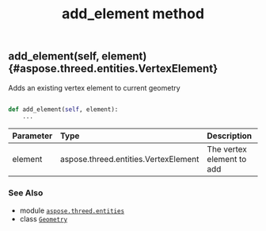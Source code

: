 ﻿---
title: add_element method
second_title: Aspose.3D for Python via .NET API References
description: 
type: docs
weight: 20
url: /python-net/aspose.threed.entities/geometry/add_element/
is_root: false
---

## add_element(self, element) {#aspose.threed.entities.VertexElement}

Adds an existing vertex element to current geometry



```python

def add_element(self, element):
    ...
```


| Parameter | Type | Description |
| :- | :- | :- |
| element | aspose.threed.entities.VertexElement | The vertex element to add |



### See Also
* module [`aspose.threed.entities`](../../)
* class [`Geometry`](/3d/python-net/aspose.threed.entities/geometry)
